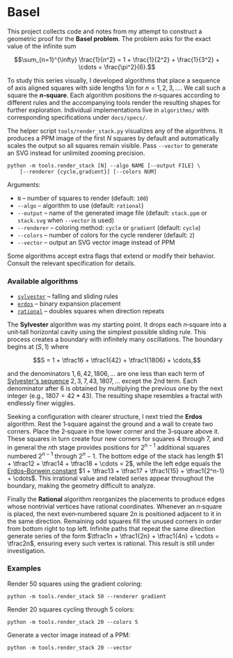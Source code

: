 # Basel

This project collects code and notes from my attempt to construct a geometric
proof for the **Basel problem**.  The problem asks for the exact value of the
infinite sum

$$\sum_{n=1}^{\infty} \frac{1}{n^2} = 1 + \frac{1}{2^2} + \frac{1}{3^2} + \cdots = \frac{\pi^2}{6}.$$

To study this series visually, I developed algorithms that place a sequence of
axis aligned squares with side lengths $1/n$ for $n = 1, 2, 3, \ldots$.  We call
such a square the **$n$‑square**.  Each algorithm positions the $n$‑squares
according to different rules and the accompanying tools render the resulting
shapes for further exploration.  Individual implementations live in
`algorithms/` with corresponding specifications under `docs/specs/`.

The helper script `tools/render_stack.py` visualizes any of the algorithms. It
produces a PPM image of the first *N* squares by default and automatically scales
the output so all squares remain visible.  Pass `--vector` to generate an SVG instead for unlimited zooming
precision.

```
python -m tools.render_stack [N] --algo NAME [--output FILE] \
    [--renderer {cycle,gradient}] [--colors NUM]
```

Arguments:

* `N` – number of squares to render (default: `100`)
* `--algo` – algorithm to use (default: `rational`)
* `--output` – name of the generated image file (default: `stack.ppm` or
  `stack.svg` when `--vector` is used)
* `--renderer` – coloring method: `cycle` or `gradient` (default: `cycle`)
* `--colors` – number of colors for the cycle renderer (default: `2`)
* `--vector` – output an SVG vector image instead of PPM

Some algorithms accept extra flags that extend or modify their behavior.
Consult the relevant specification for details.

### Available algorithms

- [`sylvester`](docs/specs/sylvester_stack.md) – falling and sliding rules
- [`erdos`](docs/specs/erdos_stack.md) – binary expansion placement
- [`rational`](docs/specs/rational_stack.md) – doubles squares when direction repeats

The **Sylvester** algorithm was my starting point.  It drops each $n$‑square
into a unit‑tall horizontal cavity using the simplest possible sliding rule.
This process creates a boundary with infinitely many oscillations.  The boundary
begins at $(S, 1)$ where

$$S = 1 + \tfrac16 + \tfrac1{42} + \tfrac1{1806} + \cdots,$$

and the denominators $1, 6, 42, 1806, \ldots$ are one less than each term of
[Sylvester's sequence](https://en.wikipedia.org/wiki/Sylvester%27s_sequence)
$2, 3, 7, 43, 1807, \ldots$ except the 2nd term.  Each denominator after $6$ is obtained by
multiplying the previous one by the next integer (e.g., $1807 = 42 * 43$). The resulting shape
resembles a fractal with endlessly finer wiggles.

Seeking a configuration with clearer structure, I next tried the **Erdos**
algorithm.  Rest the $1$‑square against the ground and a wall to create two
corners.  Place the $2$‑square in the lower corner and the $3$‑square above it.
These squares in turn create four new corners for squares $4$ through $7$,
and in general the $n$th stage provides positions for $2^{n-1}$ additional
squares numbered $2^{n-1}$ through $2^n-1$.  The bottom edge of the stack has
length $1 + \tfrac12 + \tfrac14 + \tfrac18 + \cdots = 2$, while the left edge
equals the [Erdos–Borwein constant](https://mathworld.wolfram.com/Erdos-BorweinConstant.html)
$1 + \tfrac13 + \tfrac17 + \tfrac1{15} + \tfrac1{2^n-1} + \cdots$.  This
irrational value and related series appear throughout the boundary, making the
geometry difficult to analyze.

Finally the **Rational** algorithm reorganizes the placements to produce edges
whose nontrivial vertices have rational coordinates.  Whenever an $n$‑square is
placed, the next even‑numbered square $2n$ is positioned adjacent to it in the
same direction.  Remaining odd squares fill the unused corners in order from bottom right
to top left.  Infinite paths that repeat the same direction generate series of
the form $\tfrac1n + \tfrac1{2n} + \tfrac1{4n} + \cdots = \tfrac2n$, ensuring every such vertex is
rational.  This result is still under investigation.

### Examples

Render 50 squares using the gradient coloring:

```
python -m tools.render_stack 50 --renderer gradient
```

Render 20 squares cycling through 5 colors:

```
python -m tools.render_stack 20 --colors 5
```

Generate a vector image instead of a PPM:

```
python -m tools.render_stack 20 --vector
```
